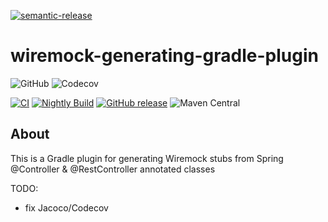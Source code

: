 [![semantic-release](https://img.shields.io/badge/semantic-release-e10079.svg?logo=semantic-release)](https://github.com/semantic-release/semantic-release)

# wiremock-generating-gradle-plugin
![GitHub](https://img.shields.io/github/license/lsd-consulting/wiremock-generating-gradle-plugin)
![Codecov](https://img.shields.io/codecov/c/github/lsd-consulting/wiremock-generating-gradle-plugin)

[![CI](https://github.com/lsd-consulting/wiremock-generating-gradle-plugin/actions/workflows/ci.yml/badge.svg)](https://github.com/lsd-consulting/wiremock-generating-gradle-plugin/actions/workflows/ci.yml)
[![Nightly Build](https://github.com/lsd-consulting/wiremock-generating-gradle-plugin/actions/workflows/nightly.yml/badge.svg)](https://github.com/lsd-consulting/wiremock-generating-gradle-plugin/actions/workflows/nightly.yml)
[![GitHub release](https://img.shields.io/github/release/lsd-consulting/wiremock-generating-gradle-plugin)](https://github.com/lsd-consulting/wiremock-generating-gradle-plugin/releases)
![Maven Central](https://img.shields.io/maven-central/v/io.github.lsd-consulting/wiremock-generating-gradle-plugin)

## About
This is a Gradle plugin for generating Wiremock stubs from Spring @Controller & @RestController annotated classes 

TODO:
- fix Jacoco/Codecov